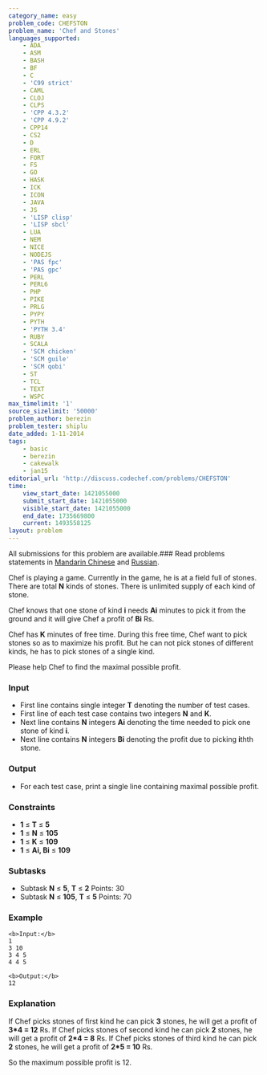 ```yaml
---
category_name: easy
problem_code: CHEFSTON
problem_name: 'Chef and Stones'
languages_supported:
    - ADA
    - ASM
    - BASH
    - BF
    - C
    - 'C99 strict'
    - CAML
    - CLOJ
    - CLPS
    - 'CPP 4.3.2'
    - 'CPP 4.9.2'
    - CPP14
    - CS2
    - D
    - ERL
    - FORT
    - FS
    - GO
    - HASK
    - ICK
    - ICON
    - JAVA
    - JS
    - 'LISP clisp'
    - 'LISP sbcl'
    - LUA
    - NEM
    - NICE
    - NODEJS
    - 'PAS fpc'
    - 'PAS gpc'
    - PERL
    - PERL6
    - PHP
    - PIKE
    - PRLG
    - PYPY
    - PYTH
    - 'PYTH 3.4'
    - RUBY
    - SCALA
    - 'SCM chicken'
    - 'SCM guile'
    - 'SCM qobi'
    - ST
    - TCL
    - TEXT
    - WSPC
max_timelimit: '1'
source_sizelimit: '50000'
problem_author: berezin
problem_tester: shiplu
date_added: 1-11-2014
tags:
    - basic
    - berezin
    - cakewalk
    - jan15
editorial_url: 'http://discuss.codechef.com/problems/CHEFSTON'
time:
    view_start_date: 1421055000
    submit_start_date: 1421055000
    visible_start_date: 1421055000
    end_date: 1735669800
    current: 1493558125
layout: problem
---
```

All submissions for this problem are available.###  Read problems statements in [Mandarin Chinese](http://www.codechef.com/download/translated/JAN15/mandarin/CHEFSTON.pdf) and [Russian](http://www.codechef.com/download/translated/JAN15/russian/CHEFSTON.pdf).

Chef is playing a game. Currently in the game, he is at a field full of stones. There are total **N** kinds of
stones. There is unlimited supply of each kind of stone.

Chef knows that one stone of kind **i** needs **Ai** minutes to pick it from the ground and it will give Chef a profit of
**Bi** Rs.

Chef has **K** minutes of free time. During this free time, Chef want to pick stones so as to maximize his profit.
But he can not pick stones of different kinds, he has to pick stones of a single kind.

Please help Chef to find the maximal possible profit.

### Input

- First line contains single integer **T** denoting the number of test cases.
- First line of each test case contains two integers **N** and **K**.
- Next line contains **N** integers **Ai** denoting the time needed to pick one stone of kind **i**.
- Next line contains **N** integers **Bi** denoting the profit due to picking **i**thth stone.

### Output

- For each test case, print a single line containing maximal possible profit.

### Constraints

- **1** ≤ **T** ≤ **5**
- **1** ≤ **N** ≤ **105**
- **1** ≤ **K** ≤ **109**
- **1** ≤ **Ai, Bi** ≤ **109**

### Subtasks

- Subtask **N** ≤ **5**, **T** ≤ **2** Points: 30
- Subtask **N** ≤ **105**, **T** ≤ **5** Points: 70

### Example

```
<b>Input:</b>
1
3 10
3 4 5
4 4 5

<b>Output:</b>
12

```
### Explanation

If Chef picks stones of first kind he can pick **3** stones, he will get a profit of **3\*4 = 12** Rs. 
If Chef picks stones of second kind he can pick **2** stones, he will get a profit of **2\*4 = 8** Rs. 
If Chef picks stones of third kind he can pick **2** stones, he will get a profit of **2\*5 = 10** Rs.

So the maximum possible profit is 12.